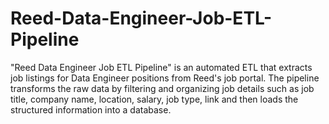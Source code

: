 # Reed-Data-Engineer-Job-ETL-Pipeline
"Reed Data Engineer Job ETL Pipeline" is an automated ETL that extracts job listings for Data Engineer positions from Reed's job portal. The pipeline transforms the raw data by filtering and organizing job details such as job title, company name, location, salary, job type, link and then loads the structured information into a database.
